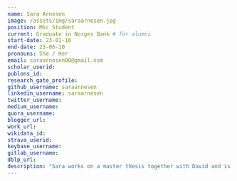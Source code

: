 ```yaml
---
name: Sara Arnesen
image: /assets/img/saraarnesen.jpg
position: MSc Student
current: Graduate in Norges Bank # for alumni
start-date: 23-01-16
end-date: 23-06-10  
pronouns: She / Her
email: saraarnesen00@gmail.com
scholar_userid: 
publons_id:
research_gate_profile:
github_username: saraarnesen
linkedin_username: saraarnesen
twitter_username:
medium_username:
quora_username:
blogger_url:
work_url:
wikidata_id:
strava_userid:
keybase_username:
gitlab_username:
dblp_url:
description: "Sara works on a master thesis together with David and is supervised by Professor Simon Olsson. The objective is to detect meta-stable states in protein folding using VAMPNets and training it with an (E3) equivariant neural network. Sara is last year MSc student in Data Science & AI."
---
```

